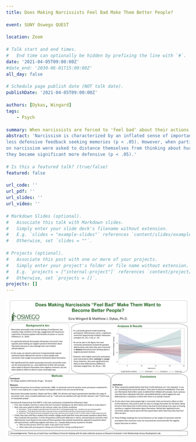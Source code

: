 ```yaml
---
title: Does Making Narcissists Feel Bad Make Them Better People?

event: SUNY Oswego QUEST

location: Zoom

# Talk start and end times.
#   End time can optionally be hidden by prefixing the line with `#`.
date: '2021-04-05T09:00:00Z'
#date_end: '2030-06-01T15:00:00Z'
all_day: false

# Schedule page publish date (NOT talk date).
publishDate: '2021-04-05T09:00:00Z'

authors: [Dykas, Wingard]
tags:
    - Psych

summary: When narcissists are forced to 'feel bad' about their actions, they become less defensive.
abstract: 'Narcissism is characterized by an inflated sense of importance, lack of empathy for other people, and excessive need for admiration or special treatment. In this study, we aimed to find out if ruminating on an unpleasant personal experience influenced how people defensively seek out information about themselves, and whether narcissistic tendencies moderate this link. Before visiting out lab, participants completed the Narcissistic Personality Inventory (Raskin & Terry, 1988). Then, during a virtual laboratory visit on Zoom, participants engaged in our novel Emotional Re-Experiencing Task (ERET). Preliminary results indicate that after controlling for general mood, when participant scoring high on narcissism were asked to ruminate about hurting others, they engage in significantly
less defensive feedback seeking memories (p < .05). However, when participants scoring high
on narcissism were asked to distance themselves from thinking about hurting another person,
they became significant more defensive (p < .05).'

# Is this a featured talk? (true/false)
featured: false

url_code: ''
url_pdf: ''
url_slides: ''
url_video: ''

# Markdown Slides (optional).
#   Associate this talk with Markdown slides.
#   Simply enter your slide deck's filename without extension.
#   E.g. `slides = "example-slides"` references `content/slides/example-slides.md`.
#   Otherwise, set `slides = ""`.

# Projects (optional).
#   Associate this post with one or more of your projects.
#   Simply enter your project's folder or file name without extension.
#   E.g. `projects = ["internal-project"]` references `content/project/deep-learning/index.md`.
#   Otherwise, set `projects = []`.
projects: []
---
```

![PosterPresentation](Narcissism-DykasEMW.png)
